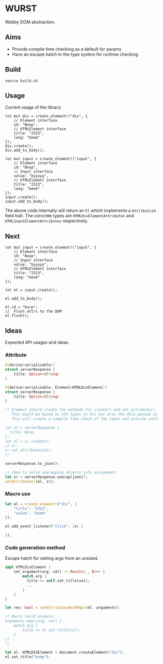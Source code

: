 # WURST

Webby DOM abstraction.

## Aims

- Provide compile time checking as a default for params
- Have an escape hatch to the type system for runtime checking

## Build

```
source build.sh
```

## Usage

Current usage of the library:

```
let mut div = create_element!("div", {
    // Element interface
    id: "Boop",
    // HTMLElement interface
    title: "2323",
    lang: "boom"
});
div.create();
div.add_to_body();

let mut input = create_element!("input", {
    // Element interface
    id: "Boop",
    // Input interface
    value: "hyyyyy",
    // HTMLElement interface
    title: "2323",
    lang: "boom"
});
input.create();
input.add_to_body();
```

The above code internally will return an `El` which implements a `Attributish` field trait.
The concrete types are `HTMLDivElementAttributes` and `HTMLInputElementAttributes` respectively.

## Next

```
let mut input = create_element!("input", {
    // Element interface
    id: "Boop",
    // Input interface
    value: "hyyyyy",
    // HTMLElement interface
    title: "2323",
    lang: "boom"
});

let el = input.create();

el.add_to_body();

el.id = "burp";
//  Flush attrs to the DOM
el.flush();
```

## Ideas

Expected API usages and ideas.

### Attribute

```rust
#[derive(serializable)]
struct serverResponse {
    title: Option<String>
}

#[derive(serializable, Element=HTMLDivElement)]
struct serverResponse {
    title: Option<String>
}

/* Element should create the methods for create() and set_attribute().
   This would be based on the types in Div but also the data passed in.
   This will create a compile time check of the types and provide useful methods on updating the data.

let sr = serverResponse {
  title: None,
};
let el = sr.create();
// or:
sr.set_attributes(el);
*/

serverResponse.to_json();

// Idea to solve unwrapping objects into assignment
let sr = serverResponse.unwrap(json)?;
setAttributes!(el, sr);
```

### Macro use

```rust
let el = create_element!("div", {
    "title": "2323",
    "value", "boom"
});

el.add_event_listener("click", |e| {

});
```

### Code generation method

Escape hatch for setting args from an unsized.

```rust
impl HTMLDivElement {
    set_argument(arg, val) -> Result<_, Err> {
        match arg {
          title => self.set_title(val);
          ...
        }
    }
}

let res: bool = setAttributesHashMap!(el, arguments);

/* Macro could produce:
arguments.map(|arg, val| {
    match arg {
        title => el.set_title(val);
    }
})
*/
```

```rust
let el: HTMLDIVElement = document.createElement("div");
el.set_title("boop");
```

